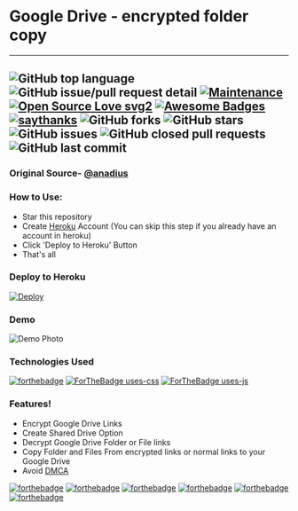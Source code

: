 # Google Drive - encrypted folder copy
---
![GitHub top language](https://img.shields.io/github/languages/top/MasterBrian99/GDrive-efc) ![GitHub issue/pull request detail](https://img.shields.io/github/issues/detail/author/MasterBrian99/GDrive-efc/1)   [![Maintenance](https://img.shields.io/badge/Maintained%3F-yes-green.svg)](https://github.com/MasterBrian99/GDrive-efc) [![Open Source Love svg2](https://badges.frapsoft.com/os/v2/open-source.svg?v=103)](https://github.com/MasterBrian99/GDrive-efc) [![Awesome Badges](https://img.shields.io/badge/badges-awesome-green.svg)](https://github.com/Naereen/badges) [![saythanks](https://img.shields.io/badge/say-thanks-ff69b4.svg)](https://github.com/anadius/gd-efc) 
![GitHub forks](https://img.shields.io/github/forks/MasterBrian99/GDrive-efc?style=social) ![GitHub stars](https://img.shields.io/github/stars/MasterBrian99/GDrive-efc?style=social)  ![GitHub issues](https://img.shields.io/github/issues/MasterBrian99/GDrive-efc) ![GitHub closed pull requests](https://img.shields.io/github/issues-pr-closed/MasterBrian99/GDrive-efc) ![GitHub last commit](https://img.shields.io/github/last-commit/MasterBrian99/GDrive-efc)
---

### Original Source- [@anadius](https://github.com/anadius)


### How to Use:
  - Star this repository
  - Create [Heroku](https://signup.heroku.com/) Account (You can skip this step if you already have an account in heroku)
  - Click 'Deploy to Heroku' Button
  - That's all
  
  
### Deploy to Heroku
[![Deploy](https://www.herokucdn.com/deploy/button.svg)](https://heroku.com/deploy)
### Demo
![Demo Photo](https://i.imgur.com/8DZVhjm.png)
### Technologies Used
[![forthebadge](https://forthebadge.com/images/badges/uses-html.svg)](http://forthebadge.com) [![ForTheBadge uses-css](http://ForTheBadge.com/images/badges/uses-css.svg)](https://github.com/MasterBrian99/GDrive-efc) [![ForTheBadge uses-js](http://ForTheBadge.com/images/badges/uses-js.svg)](https://github.com/MasterBrian99/GDrive-efc) 

### Features!
  
  - Encrypt Google Drive Links
  - Create Shared Drive Option 
  - Decrypt Google Drive Folder or File links
  - Copy Folder and Files From encrypted links or normal links to your Google Drive
  - Avoid [DMCA](https://www.dmca.com/)



[![forthebadge](https://forthebadge.com/images/badges/built-by-developers.svg)](https://github.com/MasterBrian99/GDrive-efc) [![forthebadge](https://forthebadge.com/images/badges/built-with-grammas-recipe.svg)](https://github.com/MasterBrian99/GDrive-efc) [![forthebadge](https://forthebadge.com/images/badges/built-with-love.svg)](https://github.com/MasterBrian99/GDrive-efc) [![forthebadge](https://forthebadge.com/images/badges/built-with-science.svg)](https://forthebadge.com) [![forthebadge](https://forthebadge.com/images/badges/its-not-a-lie-if-you-believe-it.svg)](https://github.com/MasterBrian99/GDrive-efc) [![forthebadge](https://forthebadge.com/images/badges/winter-is-coming.svg)](https://forthebadge.com)

